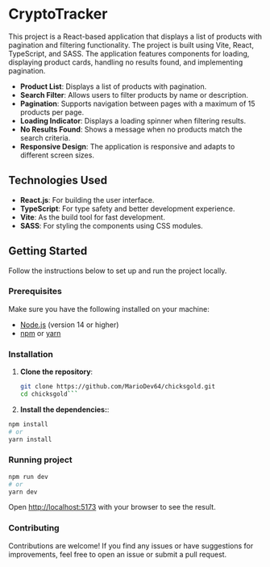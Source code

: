 # CryptoTracker

This project is a React-based application that displays a list of products with pagination and filtering functionality. The project is built using Vite, React, TypeScript, and SASS. The application features components for loading, displaying product cards, handling no results found, and implementing pagination.

- **Product List**: Displays a list of products with pagination.
- **Search Filter**: Allows users to filter products by name or description.
- **Pagination**: Supports navigation between pages with a maximum of 15 products per page.
- **Loading Indicator**: Displays a loading spinner when filtering results.
- **No Results Found**: Shows a message when no products match the search criteria.
- **Responsive Design**: The application is responsive and adapts to different screen sizes.

## Technologies Used

- **React.js**: For building the user interface.
- **TypeScript**: For type safety and better development experience.
- **Vite**: As the build tool for fast development.
- **SASS**: For styling the components using CSS modules.

## Getting Started

Follow the instructions below to set up and run the project locally.

### Prerequisites

Make sure you have the following installed on your machine:

- [Node.js](https://nodejs.org/) (version 14 or higher)
- [npm](https://www.npmjs.com/) or [yarn](https://yarnpkg.com/)

### Installation

1. **Clone the repository**:

   ```bash
   git clone https://github.com/MarioDev64/chicksgold.git
   cd chicksgold```

2. **Install the dependencies:**:
  ```bash
  npm install
  # or
  yarn install
  ```

### Running project
  ```bash
  npm run dev
  # or
  yarn dev
  ```
    
Open [http://localhost:5173](http://localhost:5173) with your browser to see the result.

### Contributing
  Contributions are welcome! If you find any issues or have suggestions for improvements, feel free to open an issue or submit a pull request.
